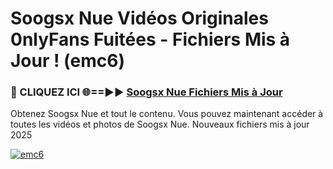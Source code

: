 # Soogsx Nue Vidéos Originales 0nlyFans Fuitées - Fichiers Mis à Jour ! (emc6)

<h3>🔴 CLIQUEZ ICI 🌐==►► <a href="https://tinyurl.com/2pmr4ezf" rel="nofollow">Soogsx Nue Fichiers Mis à Jour</a></h3>

Obtenez Soogsx Nue et tout le contenu. Vous pouvez maintenant accéder à toutes les vidéos et photos de Soogsx Nue. Nouveaux fichiers mis à jour 2025

[![emc6](https://i.imgur.com/6SNvagu.gif)](https://tinyurl.com/2pmr4ezf)
